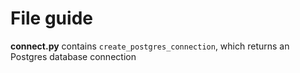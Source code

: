 # File guide
**connect.py** contains `create_postgres_connection`, which returns an Postgres database connection

